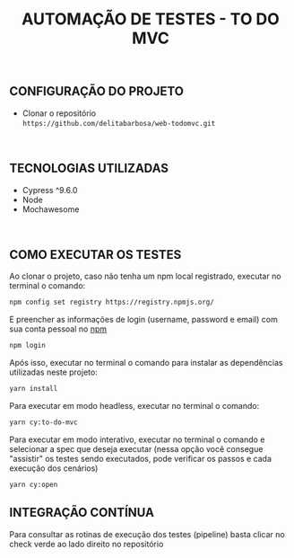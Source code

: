 <div align="center">
<h1 align="center"><b> AUTOMAÇÃO DE TESTES - TO DO MVC </b></h1>
</div>

<br>

## **CONFIGURAÇÃO DO PROJETO**
- Clonar o repositório <br> `https://github.com/delitabarbosa/web-todomvc.git`

<br>

## **TECNOLOGIAS UTILIZADAS**
- Cypress ^9.6.0
- Node 
- Mochawesome

<br>

## **COMO EXECUTAR OS TESTES**

Ao clonar o projeto, caso não tenha um npm local registrado, executar no terminal o comando:

```.bash
npm config set registry https://registry.npmjs.org/
```

E preencher as informações de login (username, password e email) com sua conta pessoal no [npm](https://www.npmjs.com/)

```.bash
npm login
```
Após isso, executar no terminal o comando para instalar as dependências utilizadas neste projeto:

```.bash
yarn install
```
Para executar em modo headless, executar no terminal o comando:

```.bash
yarn cy:to-do-mvc
```

Para executar em modo interativo, executar no terminal o comando e selecionar a spec que deseja executar (nessa opção você consegue "assistir" os testes sendo executados, pode verificar os passos e cada execução dos cenários)

```.bash
yarn cy:open
```
## **INTEGRAÇÃO CONTÍNUA**
Para consultar as rotinas de execução dos testes (pipeline) basta clicar no check verde ao lado direito no repositório

